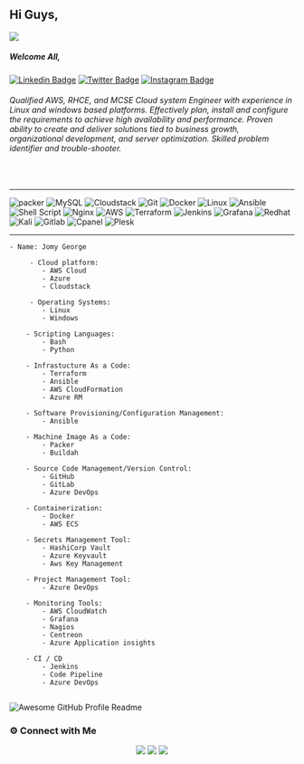 ## Hi Guys,
![](https://visitor-badge.laobi.icu/badge?page_id=jomyg)
##### Welcome All,

[![Linkedin Badge](https://img.shields.io/badge/-LinkedIn-0e76a8?style=flat-square&logo=Linkedin&logoColor=white)](https://linkedin.com/in/jomygeorge11)
[![Twitter Badge](https://img.shields.io/badge/-Twitter-00acee?style=flat-square&logo=Twitter&logoColor=white)](https://twitter.com/the_realjomy)
[![Instagram Badge](https://img.shields.io/badge/-Instagram-e4405f?style=flat-square&logo=Instagram&logoColor=white)](https://instagram.com/therealjomy/)

###### Qualified AWS, RHCE, and MCSE Cloud system Engineer with experience in Linux and windows based platforms. Effectively plan, install and configure the requirements to achieve high availability and performance. Proven ability to create and deliver solutions tied to business growth, organizational development, and server optimization. Skilled problem identifier and trouble-shooter.
<center><img alt="" src=""> </img></center>

<br>
<hr>

 ![packer](https://img.shields.io/badge/-packer-black?style=for-the-badge&logo=packer&logoColor=yellow) ![MySQL](https://img.shields.io/badge/mysql-%2300f.svg?style=for-the-badge&logo=mysql&logoColor=white) ![Cloudstack](https://img.shields.io/badge/-cloudstack-red?style=for-the-badge&logo=cloudstack&logoColor=yellow) ![Git](https://img.shields.io/badge/git-%23F05033.svg?style=for-the-badge&logo=git&logoColor=white) ![Docker](https://img.shields.io/badge/docker-%230db7ed.svg?style=for-the-badge&logo=docker&logoColor=white) ![Linux](https://img.shields.io/badge/Linux-FCC624?style=for-the-badge&logo=linux&logoColor=black) ![Ansible](https://img.shields.io/badge/Ansible-000000?style=for-the-badge&logo=ansible&logoColor=white)![Shell Script](https://img.shields.io/badge/Shell_Script-121011?style=for-the-badge&logo=gnu-bash&logoColor=white) ![Nginx](https://img.shields.io/badge/Nginx-009639?style=for-the-badge&logo=nginx&logoColor=white) ![AWS](https://img.shields.io/badge/Amazon_AWS-FF9900?style=for-the-badge&logo=amazonaws&logoColor=white) ![Terraform](https://img.shields.io/badge/Terraform-000000?style=for-the-badge&logo=terraform&logoColor=white) ![Jenkins](https://img.shields.io/badge/Jenkins-D24939?style=for-the-badge&logo=Jenkins&logoColor=white)  ![Grafana](https://img.shields.io/badge/Grafana-F2F4F9?style=for-the-badge&logo=grafana&logoColor=orange&labelColor=F2F4F9) ![Redhat](https://img.shields.io/badge/Red%20Hat-EE0000?style=for-the-badge&logo=redhat&logoColor=white) ![Kali](https://img.shields.io/badge/Kali_Linux-557C94?style=for-the-badge&logo=kali-linux&logoColor=white) ![Gitlab](https://img.shields.io/badge/GitLab-330F63?style=for-the-badge&logo=gitlab&logoColor=white)  ![Cpanel](https://img.shields.io/badge/-cpanel-purple?style=for-the-badge&logo=Cpanel&logoColor=orange) ![Plesk](https://img.shields.io/badge/-Plesk-brown?style=for-the-badge&logo=Plesk&logoColor=white)
<hr>

```
- Name: Jomy George

     - Cloud platform:
        - AWS Cloud
        - Azure
        - Cloudstack
        
     - Operating Systems:
        - Linux
        - Windows
        
    - Scripting Languages:
        - Bash
        - Python 
        
    - Infrastucture As a Code:
        - Terraform
        - Ansible
        - AWS CloudFormation
        - Azure RM
        
    - Software Provisioning/Configuration Management:
        - Ansible
        
    - Machine Image As a Code: 
        - Packer
        - Buildah
        
    - Source Code Management/Version Control:
        - GitHub
        - GitLab
        - Azure DevOps

    - Containerization:
        - Docker
        - AWS ECS
    
    - Secrets Management Tool:
        - HashiCorp Vault
        - Azure Keyvault
        - Aws Key Management     
        
    - Project Management Tool:
        - Azure DevOps
        
    - Monitoring Tools:
        - AWS CloudWatch
        - Grafana
        - Nagios
        - Centreon
        - Azure Application insights
        
    - CI / CD
        - Jenkins
        - Code Pipeline
        - Azure DevOps
 
```
<img alt="Awesome GitHub Profile Readme" src="DEVOPS.gif"> </img>

### ⚙️ Connect with Me 

<p align="center">
<a href="mailto:jomyambattil@gmail.com"><img src="https://img.shields.io/badge/Gmail-D14836?style=for-the-badge&logo=gmail&logoColor=white"/></a>
<a href="https://www.linkedin.com/in/jomygeorge11"><img src="https://img.shields.io/badge/LinkedIn-0077B5?style=for-the-badge&logo=linkedin&logoColor=white"/></a> 
<a href="https://www.instagram.com/_jomy_george__"><img src="https://img.shields.io/badge/Instagram-E4405F?style=for-the-badge&logo=instagram&logoColor=white"/></a><br />


